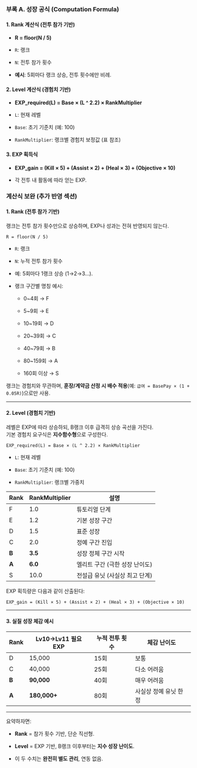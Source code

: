 ### **부록 A. 성장 공식 (Computation Formula)**

#### 1. **Rank 계산식 (전투 참가 기반)**

- **R = floor(N / 5)**
    
- `R`: 랭크
    
- `N`: 전투 참가 횟수
    
- **예시**: 5회마다 랭크 상승, 전투 횟수에만 비례.
    

#### 2. **Level 계산식 (경험치 기반)**

- **EXP_required(L) = Base × (L ^ 2.2) × RankMultiplier**
    
- `L`: 현재 레벨
    
- `Base`: 초기 기준치 (예: 100)
    
- `RankMultiplier`: 랭크별 경험치 보정값 (표 참조)
    

#### 3. **EXP 획득식**

- **EXP_gain = (Kill × 5) + (Assist × 2) + (Heal × 3) + (Objective × 10)**
    
- 각 전투 내 활동에 따라 얻는 EXP.


### 계산식 보완 (추가 반영 섹션)

#### **1. Rank (전투 참가 기반)**

랭크는 전투 참가 횟수만으로 상승하며, EXP나 성과는 전혀 반영되지 않는다.

`R = floor(N / 5)`

- `R`: 랭크
    
- `N`: 누적 전투 참가 횟수
    
- 예: 5회마다 1랭크 상승 (1→2→3…).
    
- 랭크 구간별 명칭 예시:
    
    - 0~4회 → F
        
    - 5~9회 → E
        
    - 10~19회 → D
        
    - 20~39회 → C
        
    - 40~79회 → B
        
    - 80~159회 → A
        
    - 160회 이상 → S
        

랭크는 경험치와 무관하며, **훈장/계약금 산정 시 배수 적용**(예: `급여 = BasePay × (1 + 0.05R)`)으로만 사용.

---

#### **2. Level (경험치 기반)**

레벨은 EXP에 따라 상승하되, B랭크 이후 급격히 상승 곡선을 가진다.  
기본 경험치 요구식은 **지수함수형**으로 구성한다.

`EXP_required(L) = Base × (L ^ 2.2) × RankMultiplier`

- `L`: 현재 레벨
    
- `Base`: 초기 기준치 (예: 100)
    
- `RankMultiplier`: 랭크별 가중치
    

|Rank|RankMultiplier|설명|
|---|---|---|
|F|1.0|튜토리얼 단계|
|E|1.2|기본 성장 구간|
|D|1.5|표준 성장|
|C|2.0|정예 구간 진입|
|**B**|**3.5**|성장 정체 구간 시작|
|**A**|**6.0**|엘리트 구간 (극한 성장 난이도)|
|S|10.0|전설급 유닛 (사실상 최고 단계)|

EXP 획득량은 다음과 같이 산출된다:

`EXP_gain = (Kill × 5) + (Assist × 2) + (Heal × 3) + (Objective × 10)`

---

#### **3. 실질 성장 체감 예시**

|Rank|Lv10→Lv11 필요 EXP|누적 전투 횟수|체감 난이도|
|---|---|---|---|
|D|15,000|15회|보통|
|C|40,000|25회|다소 어려움|
|**B**|**90,000**|40회|매우 어려움|
|**A**|**180,000+**|80회|사실상 정예 유닛 한정|

---

요약하자면:

- **Rank** = 참가 횟수 기반, 단순 직선형.
    
- **Level** = EXP 기반, B랭크 이후부터는 **지수 성장 난이도**.
    
- 이 두 수치는 **완전히 별도 관리**, 연동 없음.